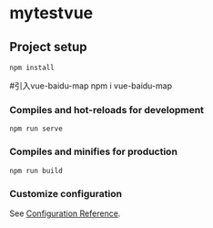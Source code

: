 # mytestvue

## Project setup
```
npm install
```

#引入vue-baidu-map
npm i vue-baidu-map

### Compiles and hot-reloads for development
```
npm run serve
```

### Compiles and minifies for production
```
npm run build
```

### Customize configuration
See [Configuration Reference](https://cli.vuejs.org/config/).
